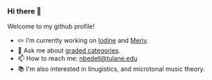 ### Hi there 👋

Welcome to my github profile!

- ✏️ I’m currently working on [Iodine](https://github.com/Sintrastes/iodine#iodine) and [Meriv](https://github.com/Sintrastes/meriv-vscode).
- 💬 Ask me about [graded categories](https://digitallibrary.tulane.edu/islandora/object/tulane%3A90929/datastream/PDF/view).
- 📫 How to reach me: nbedell@tulane.edu
- 📚 I'm also interested in linugistics, and microtonal music theory.

